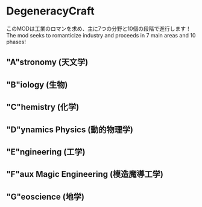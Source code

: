 
# DegeneracyCraft
このMODは工業のロマンを求め、主に7つの分野と10個の段階で進行します！<br>
The mod seeks to romanticize industry and proceeds in 7 main areas and 10 phases!

## "A"stronomy (天文学)

## "B"iology (生物)

## "C"hemistry (化学)

## "D"ynamics Physics (動的物理学)

## "E"ngineering (工学)

## "F"aux Magic Engineering (模造魔導工学)

## "G"eoscience (地学)
